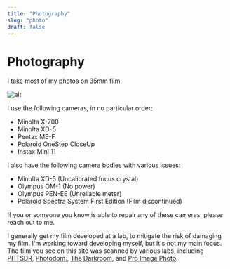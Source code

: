 ```yaml
---
title: "Photography"
slug: "photo"
draft: false
---
```


# Photography

I take most of my photos on 35mm film.

![alt](/photo/trees.png)

I use the following cameras, in no particular order:
- Minolta X-700
- Minolta XD-5
- Pentax ME-F
- Polaroid OneStep CloseUp
- Instax Mini 11

I also have the following camera bodies with various issues:
- Minolta XD-5 (Uncalibrated focus crystal)
- Olympus OM-1 (No power)
- Olympus PEN-EE (Unreliable meter)
- Polaroid Spectra System First Edition (Film discontinued)

If you or someone you know is able to repair any of these cameras, please
reach out to me.

I generally get my film developed at a lab, to mitigate the risk of damaging
my film. I'm working toward developing myself, but it's not my main focus. The
film you see on this site was scanned by various labs, including 
[PHTSDR](https://phtsdr.com),
[Photodom.](https://photodom.nyc/),
[The Darkroom](https://thedarkroom.com/),
and [Pro Image Photo](https://proimagephoto.com/).

